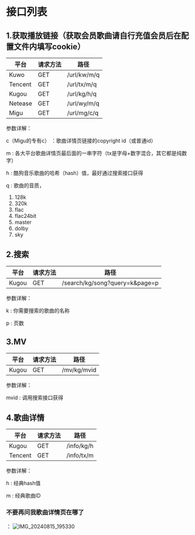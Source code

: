 # 接口列表

## 1.获取播放链接（获取会员歌曲请自行充值会员后在配置文件内填写cookie）  

| 平台 |  请求方法      | 路径 |
| ----------- | ----------- | ----------- |
| Kuwo      | GET       | /url/kw/m/q       |
| Tencent   | GET        | /url/tx/m/q       |
| Kugou   | GET        | /url/kg/h/q       |
| Netease   | GET        | /url/wy/m/q      |
| Migu   | GET        | /url/mg/c/q       |  

参数详解：   

c（Migu的专有c）
：歌曲详情页链接的copyright id（或普通id）

m
: 各大平台歌曲详情页最后面的一串字符（tx是字母+数字混合，其它都是纯数字）

h
: 酷狗音乐歌曲的哈希（hash）值，最好通过搜索接口获得

q
: 歌曲的音质，
1. 128k
2. 320k
3. flac
4. flac24bit
5. master
6. dolby
7. sky

## 2.搜索

| 平台      | 请求方法 | 路径 |
| ----------- | ----------- | ----------- |
| Kugou      | GET       | /search/kg/song?query=k&page=p       |

参数详解： 

k
: 你需要搜索的歌曲的名称

p
: 页数

## 3.MV

| 平台      | 请求方法 | 路径 |
| ----------- | ----------- | ----------- |
| Kugou      | GET       | /mv/kg/mvid       |

参数详解： 

mvid
: 调用搜索接口获得

## 4.歌曲详情

| 平台      | 请求方法 | 路径 |
| ----------- | ----------- | ----------- |
| Kugou      | GET       | /info/kg/h       |
| Tencent      | GET       | /info/tx/m       |

参数详解：

h
: 经典hash值

m
: 经典歌曲ID


### 不要再问我歌曲详情页在哪了
：
![IMG_20240815_195330](https://github.com/user-attachments/assets/07f71c76-477c-4b68-a270-1fdf8e6c2288)

